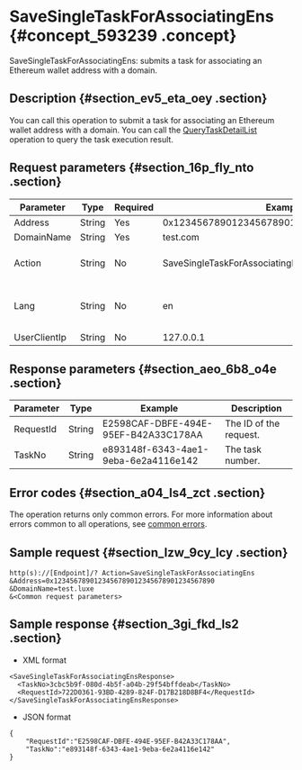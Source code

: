 # SaveSingleTaskForAssociatingEns {#concept_593239 .concept}

SaveSingleTaskForAssociatingEns: submits a task for associating an Ethereum wallet address with a domain.

## Description {#section_ev5_eta_oey .section}

You can call this operation to submit a task for associating an Ethereum wallet address with a domain. You can call the [QueryTaskDetailList](https://www.alibabacloud.com/help/doc-detail/67710.htm) operation to query the task execution result.

## Request parameters {#section_16p_fly_nto .section}

|Parameter|Type|Required|Example|Description|
|---------|----|--------|-------|-----------|
|Address|String|Yes|0x1234567890123456789012345678901234567890|The Ethereum address.|
|DomainName|String|Yes|test.com|The domain name.|
|Action|String|No|SaveSingleTaskForAssociatingEns|The operation that you want to perform. Set the value to SaveSingleTaskForAssociatingEns.|
|Lang|String|No|en|The language of the returned error message. Valid values: zh \(Chinese\) and en \(English\). Default value: en|
|UserClientIp|String|No|127.0.0.1|The user client's IP address.|

## Response parameters {#section_aeo_6b8_o4e .section}

|Parameter|Type|Example|Description|
|---------|----|-------|-----------|
|RequestId|String|E2598CAF-DBFE-494E-95EF-B42A33C178AA|The ID of the request.|
|TaskNo|String|e893148f-6343-4ae1-9eba-6e2a4116e142|The task number.|

## Error codes {#section_a04_ls4_zct .section}

The operation returns only common errors. For more information about errors common to all operations, see [common errors](https://error-center.alibabacloud.com/status/product/Domain).

## Sample request {#section_lzw_9cy_lcy .section}

``` {#codeblock_ro2_m1i_9lb}
http(s)://[Endpoint]/? Action=SaveSingleTaskForAssociatingEns
&Address=0x1234567890123456789012345678901234567890
&DomainName=test.luxe
&<Common request parameters>
```

## Sample response {#section_3gi_fkd_ls2 .section}

-   XML format

``` {#codeblock_08e_kjx_sov}
<SaveSingleTaskForAssociatingEnsResponse>
  <TaskNo>3cbc5b9f-080d-4b5f-a04b-29f54bffdeab</TaskNo>
  <RequestId>722D0361-93BD-4289-824F-D17B218D8BF4</RequestId>
</SaveSingleTaskForAssociatingEnsResponse>
```

-   JSON format

``` {#codeblock_643_fru_pp9}
{
    "RequestId":"E2598CAF-DBFE-494E-95EF-B42A33C178AA",
    "TaskNo":"e893148f-6343-4ae1-9eba-6e2a4116e142"
}
```


